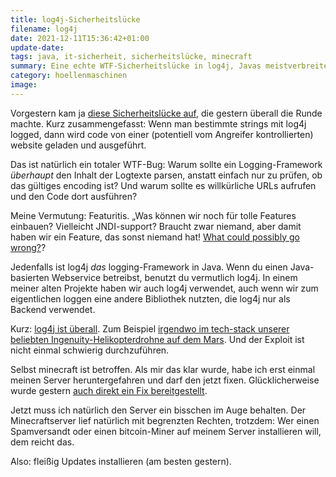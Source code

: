 ```yaml
---
title: log4j-Sicherheitslücke
filename: log4j
date: 2021-12-11T15:36:42+01:00
update-date:
tags: java, it-sicherheit, sicherheitslücke, minecraft
summary: Eine echte WTF-Sicherheitslücke in log4j, Javas meistverbreitetem Log-Framework. Natürlich ist minecraft auch betroffen.
category: hoellenmaschinen
image:
---
```


Vorgestern kam ja [diese Sicherheitslücke auf](https://www.lunasec.io/docs/blog/log4j-zero-day/), die gestern überall die Runde machte. Kurz zusammengefasst: Wenn man bestimmte strings mit log4j logged, dann wird code von einer (potentiell vom Angreifer kontrollierten) website geladen und ausgeführt.

Das ist natürlich ein totaler WTF-Bug: Warum sollte ein Logging-Framework _überhaupt_ den Inhalt der Logtexte parsen, anstatt einfach nur zu prüfen, ob das gültiges encoding ist? Und warum sollte es willkürliche URLs aufrufen und den Code dort ausführen?

Meine Vermutung: Featuritis. „Was können wir noch für tolle Features einbauen? Vielleicht JNDI-support? Braucht zwar niemand, aber damit haben wir ein Feature, das sonst niemand hat! [What could possibly go wrong?](https://tvtropes.org/pmwiki/pmwiki.php/Main/WhatCouldPossiblyGoWrong)?

Jedenfalls ist log4j _das_ logging-Framework in Java. Wenn du einen Java-basierten Webservice betreibst, benutzt du vermutlich log4j. In einem meiner alten Projekte haben wir auch log4j verwendet, auch wenn wir zum eigentlichen loggen eine andere Bibliothek nutzten, die log4j nur als Backend verwendet.

Kurz: [log4j ist überall](https://github.com/YfryTchsGD/Log4jAttackSurface). Zum Beispiel [irgendwo im tech-stack unserer beliebten Ingenuity-Helikopterdrohne auf dem Mars](https://twitter.com/TheASF/status/1400875147163279374). Und der Exploit ist nicht einmal schwierig durchzuführen.

Selbst minecraft ist betroffen. Als mir das klar wurde, habe ich erst einmal meinen Server heruntergefahren und darf den jetzt fixen. Glücklicherweise wurde gestern [auch direkt ein Fix bereitgestellt](https://minecraft.fandom.com/wiki/Java_Edition_1.18.1#Fixes).

Jetzt muss ich natürlich den Server ein bisschen im Auge behalten. Der Minecraftserver lief natürlich mit begrenzten Rechten, trotzdem: Wer einen Spamversandt oder einen bitcoin-Miner auf meinem Server installieren will, dem reicht das.

Also: fleißig Updates installieren (am besten gestern).
